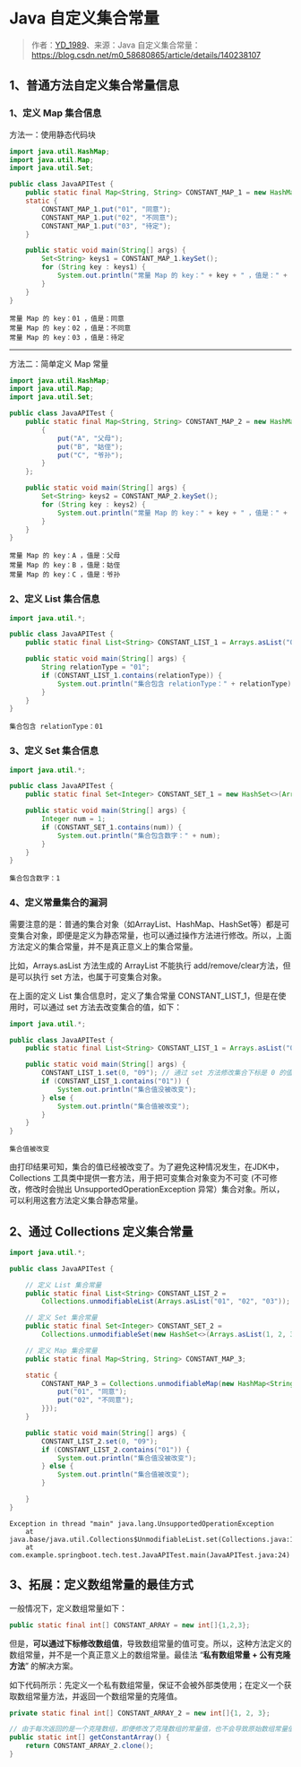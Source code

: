 # Java 自定义集合常量

> 作者：[YD_1989](https://blog.csdn.net/m0_58680865)、来源：Java 自定义集合常量：https://blog.csdn.net/m0_58680865/article/details/140238107

## 1、普通方法自定义集合常量信息

### 1、定义 Map 集合信息

方法一：使用静态代码块

```java
import java.util.HashMap;
import java.util.Map;
import java.util.Set;

public class JavaAPITest {
    public static final Map<String, String> CONSTANT_MAP_1 = new HashMap<>();
    static {
        CONSTANT_MAP_1.put("01", "同意");
        CONSTANT_MAP_1.put("02", "不同意");
        CONSTANT_MAP_1.put("03", "待定");
    }

    public static void main(String[] args) {
        Set<String> keys1 = CONSTANT_MAP_1.keySet();
        for (String key : keys1) {
            System.out.println("常量 Map 的 key：" + key + " ，值是：" + CONSTANT_MAP_1.get(key));
        }
    }
}
```

```
常量 Map 的 key：01 ，值是：同意
常量 Map 的 key：02 ，值是：不同意
常量 Map 的 key：03 ，值是：待定
```

***

方法二：简单定义 Map 常量

```java
import java.util.HashMap;
import java.util.Map;
import java.util.Set;

public class JavaAPITest {
    public static final Map<String, String> CONSTANT_MAP_2 = new HashMap<>() {
        {
            put("A", "父母");
            put("B", "姑侄");
            put("C", "爷孙");
        }
    };

    public static void main(String[] args) {
        Set<String> keys2 = CONSTANT_MAP_2.keySet();
        for (String key : keys2) {
            System.out.println("常量 Map 的 key：" + key + " ，值是：" + CONSTANT_MAP_2.get(key));
        }
    }
}
```

```
常量 Map 的 key：A ，值是：父母
常量 Map 的 key：B ，值是：姑侄
常量 Map 的 key：C ，值是：爷孙
```



### 2、定义 List 集合信息

```java
import java.util.*;

public class JavaAPITest {
    public static final List<String> CONSTANT_LIST_1 = Arrays.asList("01", "02", "03");

    public static void main(String[] args) {
        String relationType = "01";
        if (CONSTANT_LIST_1.contains(relationType)) {
            System.out.println("集合包含 relationType：" + relationType);
        }
    }
}
```

```
集合包含 relationType：01
```



### 3、定义 Set 集合信息

```java
import java.util.*;

public class JavaAPITest {
    public static final Set<Integer> CONSTANT_SET_1 = new HashSet<>(Arrays.asList(1, 2, 3));

    public static void main(String[] args) {
        Integer num = 1;
        if (CONSTANT_SET_1.contains(num)) {
            System.out.println("集合包含数字：" + num);
        }
    }
}
```

```
集合包含数字：1
```



### 4、定义常量集合的漏洞

需要注意的是：普通的集合对象（如ArrayList、HashMap、HashSet等）都是可变集合对象，即便是定义为静态常量，也可以通过操作方法进行修改。所以，上面方法定义的集合常量，并不是真正意义上的集合常量。

比如，Arrays.asList 方法生成的 ArrayList 不能执行 add/remove/clear方法，但是可以执行 set 方法，也属于可变集合对象。

在上面的定义 List 集合信息时，定义了集合常量 CONSTANT_LIST_1，但是在使用时，可以通过 set 方法去改变集合的值，如下：

```java
import java.util.*;

public class JavaAPITest {
    public static final List<String> CONSTANT_LIST_1 = Arrays.asList("01", "02", "03");

    public static void main(String[] args) {
        CONSTANT_LIST_1.set(0, "09"); // 通过 set 方法修改集合下标是 0 的值
        if (CONSTANT_LIST_1.contains("01")) {
            System.out.println("集合值没被改变");
        } else {
            System.out.println("集合值被改变");
        }
    }
}
```

```
集合值被改变
```

由打印结果可知，集合的值已经被改变了。为了避免这种情况发生，在JDK中，Collections 工具类中提供一套方法，用于把可变集合对象变为不可变 (不可修改，修改时会抛出 UnsupportedOperationException 异常）集合对象。所以，可以利用这套方法定义集合静态常量。



## 2、通过 Collections 定义集合常量

```java
import java.util.*;

public class JavaAPITest {

    // 定义 List 集合常量
    public static final List<String> CONSTANT_LIST_2 = 
        Collections.unmodifiableList(Arrays.asList("01", "02", "03"));

    // 定义 Set 集合常量
    public static final Set<Integer> CONSTANT_SET_2 = 
        Collections.unmodifiableSet(new HashSet<>(Arrays.asList(1, 2, 3)));

    // 定义 Map 集合常量
    public static final Map<String, String> CONSTANT_MAP_3;

    static {
        CONSTANT_MAP_3 = Collections.unmodifiableMap(new HashMap<String, String>() {{
            put("01", "同意");
            put("02", "不同意");
        }});
    }

    public static void main(String[] args) {
        CONSTANT_LIST_2.set(0, "09");
        if (CONSTANT_LIST_2.contains("01")) {
            System.out.println("集合值没被改变");
        } else {
            System.out.println("集合值被改变");
        }

    }
}
```

```
Exception in thread "main" java.lang.UnsupportedOperationException
	at java.base/java.util.Collections$UnmodifiableList.set(Collections.java:1349)
	at com.example.springboot.tech.test.JavaAPITest.main(JavaAPITest.java:24)
```



## 3、拓展：定义数组常量的最佳方式

一般情况下，定义数组常量如下：

```java
public static final int[] CONSTANT_ARRAY = new int[]{1,2,3};
```

但是，**可以通过下标修改数组值**，导致数组常量的值可变。所以，这种方法定义的数组常量，并不是一个真正意义上的数组常量。最佳法 “**私有数组常量 + 公有克隆方法**” 的解决方案。

如下代码所示：先定义一个私有数组常量，保证不会被外部类使用；在定义一个获取数组常量方法，并返回一个数组常量的克隆值。

```java
private static final int[] CONSTANT_ARRAY_2 = new int[]{1, 2, 3};

// 由于每次返回的是一个克隆数组，即便修改了克隆数组的常量值，也不会导致原始数组常量值的修改。
public static int[] getConstantArray() {
    return CONSTANT_ARRAY_2.clone();
}
```

